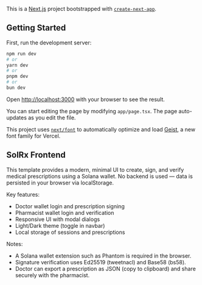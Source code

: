This is a [Next.js](https://nextjs.org) project bootstrapped with [`create-next-app`](https://nextjs.org/docs/app/api-reference/cli/create-next-app).

## Getting Started

First, run the development server:

```bash
npm run dev
# or
yarn dev
# or
pnpm dev
# or
bun dev
```

Open [http://localhost:3000](http://localhost:3000) with your browser to see the result.

You can start editing the page by modifying `app/page.tsx`. The page auto-updates as you edit the file.

This project uses [`next/font`](https://nextjs.org/docs/app/building-your-application/optimizing/fonts) to automatically optimize and load [Geist](https://vercel.com/font), a new font family for Vercel.

## SolRx Frontend

This template provides a modern, minimal UI to create, sign, and verify medical prescriptions using a Solana wallet. No backend is used — data is persisted in your browser via localStorage.

Key features:
- Doctor wallet login and prescription signing
- Pharmacist wallet login and verification
- Responsive UI with modal dialogs
- Light/Dark theme (toggle in navbar)
- Local storage of sessions and prescriptions

Notes:
- A Solana wallet extension such as Phantom is required in the browser.
- Signature verification uses Ed25519 (tweetnacl) and Base58 (bs58).
- Doctor can export a prescription as JSON (copy to clipboard) and share securely with the pharmacist.
